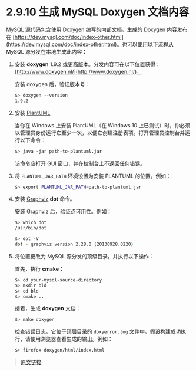# 2.9.10 生成 MySQL Doxygen 文档内容

MySQL 源代码包含使用 Doxygen 编写的内部文档。生成的 Doxygen 内容发布在 [https://dev.mysql.com/doc/index-other.html](https://dev.mysql.com/doc/index-other.html)。也可以使用以下流程从 MySQL 源分发在本地生成此内容：

1. 安装 **doxygen** 1.9.2 或更高版本。分发内容可在以下位置获得：[http://www.doxygen.nl/](http://www.doxygen.nl/)。

    安装 doxygen 后，验证版本号：

    ```bash
    $> doxygen --version
    1.9.2
    ```

2. 安装 [PlantUML](http://plantuml.com/download.html)

    当你在 Windows 上安装 PlantUML（在 Windows 10 上已测试）时，你必须以管理员身份运行它至少一次，以便它创建注册表项。打开管理员控制台并运行以下命令：

    ```bash
    $> java -jar path-to-plantuml.jar
    ```

    该命令应打开 GUI 窗口，并在控制台上不返回任何错误。

3. 将 `PLANTUML_JAR_PATH` 环境设置为安装 PLANTUML 的位置。例如：

    ```bash
    $> export PLANTUML_JAR_PATH=path-to-plantuml.jar
    ```

4. 安装 [Graphviz](http://www.graphviz.org/) **dot** 命令。

    安装 Graphviz 后，验证点可用性。例如：

    ```bash
    $> which dot
    /usr/bin/dot

    $> dot -V
    dot - graphviz version 2.28.0 (20130928.0220)    
    ```

5. 将位置更改为 MySQL 源分发的顶级目录，并执行以下操作：

    首先，执行 **cmake**：

    ```bash
    $> cd your-mysql-source-directory
    $> mkdir bld
    $> cd bld
    $> cmake ..
    ```
    接着，生成 **doxygen** 文档：

    ```bash
    $> make doxygen
    ```

    检查错误日志。它位于顶层目录的 `doxyerror.log` 文件中。假设构建成功执行，请使用浏览器查看生成的输出。例如：

    ```bash
    $> firefox doxygen/html/index.html
    ```

> [原文链接](https://dev.mysql.com/doc/refman/8.0/en/source-installation-doxygen.html)
